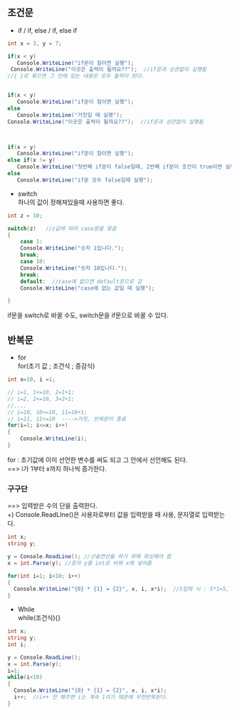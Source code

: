 ## 조건문
* if /  if, else / if, else if
 
```C#
int x = 3, y = 7;

if(x < y)
   Console.WriteLine("if문이 참이면 실행");
 Console.WriteLine("이곳은 출력이 될까요??");  //if문과 상관없이 실행됨 
//{ }로 묶으면 그 안에 있는 내용은 모두 출력이 된다.


if(x < y)
   Console.WriteLine("if문이 참이면 실행");
else
   Console.WriteLine("거짓일 때 실행");
Console.WriteLine("이곳은 출력이 될까요??");  //if문과 상관없이 실행됨 



if(x > y)
   Console.WriteLine("if문이 참이면 실행");
else if(x != y)
   Console.WriteLine("첫번째 if문이 false일때, 2번째 if문이 조건이 true이면 실행");
else
   Console.WriteLine("if문 모두 false일때 실행");

```
* switch    
  하나의 값이 정해져있을때 사용하면 좋다.
```C#
int z = 10;

switch(z)   //z값에 따라 case문을 찾음
{
    case 1:
	Console.WriteLine("숫자 1입니다.");	
	break;
    case 10:
	Console.WriteLine("숫자 10입니다.");
	break;
    default:  //case에 없으면 default문으로 감
	Console.WriteLine("case에 없는 값일 때 실행");

}

```
if문을 switch로 바꿀 수도, switch문을 if문으로 바꿀 수 있다.




## 반복문
* for   
  for(초기 값 ; 조건식 ; 증감식)
```C#
int x=10, i =1;

// i=1, 1<=10, 2=1+1;
// i=2, 2<=10, 3=2+1;
//....
// i=10, 10<=10, 11=10+1;
// i=11, 11<=10  ---->거짓, 반복문이 종료
for(i=1; i<=x; i++) 
{
    Console.WriteLine(i);	
}

```
for : 초기값에 이미 선언한 변수를 써도 되고 그 안에서 선언해도 된다.  
 ==> i가 1부터 x까지 하나씩 증가한다.


### 구구단
 ==> 입력받은 수의 단을 출력한다.  
 +) Console.ReadLIne()은 사용자로부터 값을 입력받을 때 사용, 문자열로 입력받는다.
```C#
int x;
string y;

y = Console.ReadLine(); //산술연산을 하기 위해 파싱해야 함
x = int.Parse(y); //문자 y를 int로 바꿔 x에 넣어줌

for(int i=1; i<10; i++)
{
  Console.WriteLine("{0} * {1} = {2}", x, i, x*i);  //5입력 시 : 5*1=5, 5*2=10....5*9=45
}
```

* While  
 while(조건식){}
```C#
int x;
string y;
int i;

y = Console.ReadLine();
x = int.Parse(y); 
i=1;
while(i<10)
{
  Console.WriteLine("{0} * {1} = {2}", x, i, x*i);
  i++;  //i++ 안 해주면 i는 계속 1이기 때문에 무한반복된다.
}
```

